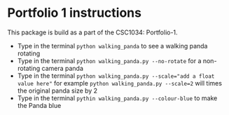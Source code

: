 Portfolio 1 instructions
===========

This package is build as a part of the CSC1034: Portfolio-1.

+ Type in the terminal `python walking_panda` to see a walking panda rotating
+ Type in the terminal `python walking_panda.py --no-rotate` for a non-rotating camera panda
+ Type in the terminal `python walking_panda.py --scale="add a float value here"` for example `python walking_panda.py --scale=2` 
will times the original panda size by 2
+ Type in the terminal `pythin walking_panda.py --colour-blue` to make the Panda blue